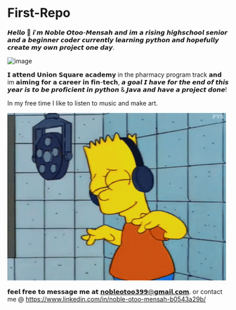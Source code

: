 # First-Repo

𝙃𝙚𝙡𝙡𝙤 👋 𝙞'𝙢 𝙉𝙤𝙗𝙡𝙚 𝙊𝙩𝙤𝙤-𝙈𝙚𝙣𝙨𝙖𝙝 𝙖𝙣𝙙 𝙞𝙢 𝙖 𝙧𝙞𝙨𝙞𝙣𝙜 𝙝𝙞𝙜𝙝𝙨𝙘𝙝𝙤𝙤𝙡 𝙨𝙚𝙣𝙞𝙤𝙧 
𝙖𝙣𝙙 𝙖 𝙗𝙚𝙜𝙞𝙣𝙣𝙚𝙧 𝙘𝙤𝙙𝙚𝙧 𝙘𝙪𝙧𝙧𝙚𝙣𝙩𝙡𝙮 𝙡𝙚𝙖𝙧𝙣𝙞𝙣𝙜 𝙥𝙮𝙩𝙝𝙤𝙣 𝙖𝙣𝙙 𝙝𝙤𝙥𝙚𝙛𝙪𝙡𝙡𝙮 𝙘𝙧𝙚𝙖𝙩𝙚 𝙢𝙮 𝙤𝙬𝙣 𝙥𝙧𝙤𝙟𝙚𝙘𝙩 𝙤𝙣𝙚 𝙙𝙖𝙮.

<img width="500" height="300" alt="image" src="https://github.com/user-attachments/assets/15c83b2e-7326-4537-a4b4-12dc7cb2cf26" /> 

𝗜 𝗮𝘁𝘁𝗲𝗻𝗱 𝗨𝗻𝗶𝗼𝗻 𝗦𝗾𝘂𝗮𝗿𝗲 𝗮𝗰𝗮𝗱𝗲𝗺𝘆 in the pharmacy program track 𝗮𝗻𝗱 im 𝗮𝗶𝗺𝗶𝗻𝗴 𝗳𝗼𝗿 𝗮 𝗰𝗮𝗿𝗲𝗲𝗿 𝗶𝗻 𝗳𝗶𝗻-𝘁𝗲𝗰𝗵, 
𝙖 𝙜𝙤𝙖𝙡 𝙄 𝙝𝙖𝙫𝙚 𝙛𝙤𝙧 𝙩𝙝𝙚 𝙚𝙣𝙙 𝙤𝙛 𝙩𝙝𝙞𝙨 𝙮𝙚𝙖𝙧 𝙞𝙨 𝙩𝙤 𝙗𝙚 𝙥𝙧𝙤𝙛𝙞𝙘𝙞𝙚𝙣𝙩 𝙞𝙣 𝙥𝙮𝙩𝙝𝙤𝙣 & 𝙅𝙖𝙫𝙖 𝙖𝙣𝙙 𝙝𝙖𝙫𝙚 𝙖 𝙥𝙧𝙤𝙟𝙚𝙘𝙩 𝙙𝙤𝙣𝙚!


 In my free time I like to listen to music and make art.

![My GIF](e8f28121eba19ac9b346358e4d7d66e4.gif)


𝗳𝗲𝗲𝗹 𝗳𝗿𝗲𝗲 𝘁𝗼 𝗺𝗲𝘀𝘀𝗮𝗴𝗲 𝗺𝗲 𝗮𝘁 𝗻𝗼𝗯𝗹𝗲𝗼𝘁𝗼𝗼𝟯𝟵𝟵@𝗴𝗺𝗮𝗶𝗹.𝗰𝗼𝗺. or contact me @ https://www.linkedin.com/in/noble-otoo-mensah-b0543a29b/


